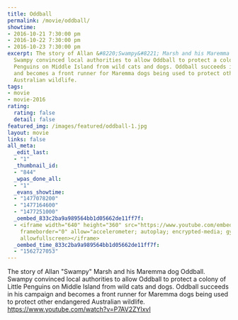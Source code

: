 ```yaml
---
title: Oddball
permalink: /movie/oddball/
showtime:
- 2016-10-21 7:30:00 pm
- 2016-10-22 7:30:00 pm
- 2016-10-23 7:30:00 pm
excerpt: The story of Allan &#8220;Swampy&#8221; Marsh and his Maremma dog Oddball.
  Swampy convinced local authorities to allow Oddball to protect a colony of Little
  Penguins on Middle Island from wild cats and dogs. Oddball succeeds in his campaign
  and becomes a front runner for Maremma dogs being used to protect other endangered
  Australian wildlife.
tags:
- movie
- movie-2016
rating:
  rating: false
  detail: false
featured_img: /images/featured/oddball-1.jpg
layout: movie
links: false
all_meta:
  _edit_last:
  - "1"
  _thumbnail_id:
  - "844"
  _wpas_done_all:
  - "1"
  _evans_showtime:
  - "1477078200"
  - "1477164600"
  - "1477251000"
  _oembed_833c2ba9a989564bb1d05662de11ff7f:
  - <iframe width="640" height="360" src="https://www.youtube.com/embed/P7AV2ZYlxvI?feature=oembed"
    frameborder="0" allow="accelerometer; autoplay; encrypted-media; gyroscope; picture-in-picture"
    allowfullscreen></iframe>
  _oembed_time_833c2ba9a989564bb1d05662de11ff7f:
  - "1562727053"
---
```


The story of Allan "Swampy" Marsh and his Maremma dog Oddball. Swampy convinced local authorities to allow Oddball to protect a colony of Little Penguins on Middle Island from wild cats and dogs. Oddball succeeds in his campaign and becomes a front runner for Maremma dogs being used to protect other endangered Australian wildlife. https://www.youtube.com/watch?v=P7AV2ZYlxvI